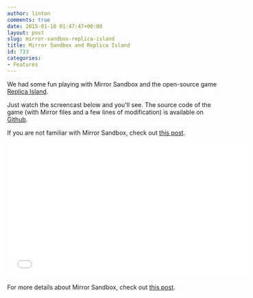 ```yaml
---
author: linton
comments: true
date: 2015-01-18 01:47:47+00:00
layout: post
slug: mirror-sandbox-replica-island
title: Mirror Sandbox and Replica Island
id: 733
categories:
- Features
---
```


We had some fun playing with Mirror Sandbox and the open-source game [Replica Island](http://replicaisland.net/).





Just watch the screencast below and you'll see.  The source code of the game (with Mirror files and a few lines of modification) is available on [Github](https://github.com/jimulabs/replica-island-gradle).





If you are not familiar with Mirror Sandbox, check out [this post]({{site.baseurl}}/2015/01/building-android-animations-mirror-sandbox-piecewise/).


<p><iframe width="560" height="315" src="//www.youtube.com/embed/aeb0Mzj8oF4?rel=0" frameborder="0" allowfullscreen></iframe></p>




For more details about Mirror Sandbox, check out [this post]({{site.baseurl}}/2015/01/building-android-animations-mirror-sandbox-piecewise/).



